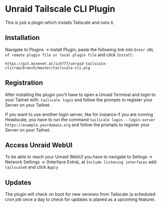 # Unraid Tailscale CLI Plugin

This is just a plugin which installs Tailscale and runs it.  

## Installation

Navigate to Plugins -> Install Plugin, paste the following link into `Enter URL of remote plugin file or local plugin file` and click `Install`:
```
https://git.minenet.at/ich777/unraid-tailscale-cli/raw/branch/master/tailscale-cli.plg
```


## Registration

After installing the plugin you'll have to open a Unraid Terminal and login to your Tailnet with: `tailscale login` and follow the prompts to register your Server on your Tailnet.  
  
If you want to use another login server, like for instance if you are running Headscale, you have to run the command `tailscale login --login-server https://example.yourdomain.org` and follow the prompts to register your Server on your Tailnet.  


## Access Unraid WebUI

To be able to reach your Unraid WebUI you have to navigate to Setings -> Network Settings -> (Interface Extra), at `Include listening interfaces` add: `tailscale0` and click `Apply`


## Updates

The plugin will check on boot for new versions from Tailscale (a scheduled cron job once a day to check for updates is planed as a upcoming feature).